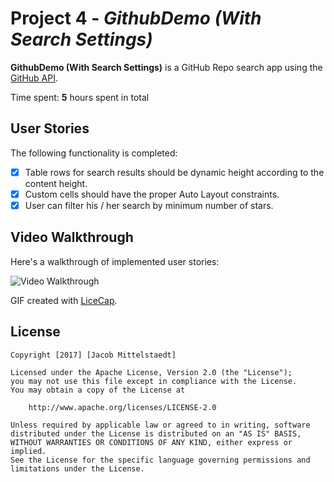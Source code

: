 # Project 4 - *GithubDemo (With Search Settings)*

**GithubDemo (With Search Settings)** is a GitHub Repo search app using the [GitHub API](https://developer.github.com/v3/search/#search-repositories).

Time spent: **5** hours spent in total

## User Stories

The following functionality is completed:

- [X] Table rows for search results should be dynamic height according to the content height.
- [X] Custom cells should have the proper Auto Layout constraints.
- [X] User can filter his / her search by minimum number of stars.

## Video Walkthrough

Here's a walkthrough of implemented user stories:

<img src='http://i.imgur.com/OoOxyT3.gif' title='Video Walkthrough' width='' alt='Video Walkthrough' />

GIF created with [LiceCap](http://www.cockos.com/licecap/).

## License

    Copyright [2017] [Jacob Mittelstaedt]

    Licensed under the Apache License, Version 2.0 (the "License");
    you may not use this file except in compliance with the License.
    You may obtain a copy of the License at

        http://www.apache.org/licenses/LICENSE-2.0

    Unless required by applicable law or agreed to in writing, software
    distributed under the License is distributed on an "AS IS" BASIS,
    WITHOUT WARRANTIES OR CONDITIONS OF ANY KIND, either express or implied.
    See the License for the specific language governing permissions and
    limitations under the License.
